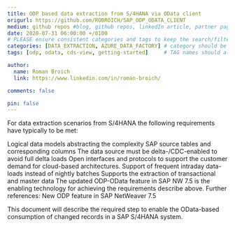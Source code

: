 ```yaml
---
title: ODP based data extraction from S/4HANA via OData client
origurl: https://github.com/ROBROICH/SAP_ODP_ODATA_CLIENT
medium: github repos #blog, github repos, linkedIn article, partner pages
date: 2020-07-31 06:00:00 +/0100
# PLEASE ensure consistent categories and tags to keep the search/filtering meaningful!
categories: [DATA_EXTRACTION, AZURE_DATA_FACTORY] # category should be a topic and sub-category primary product
tags: [odp, odata, cds-view, getting-started]     # TAG names should always be lowercase

author:
  name: Roman Broich
  link: https://www.linkedin.com/in/roman-broich/

comments: false

pin: false
---
```


For data extraction scenarios from S/4HANA the following requirements have typically to be met:

Logical data models abstracting the complexity SAP source tables and corresponding columns
The data source must be delta-/CDC-enabled to avoid full delta loads
Open interfaces and protocols to support the customer demand for cloud-based architectures.
Support of frequent intraday data-loads instead of nightly batches
Supports the extraction of transactional and master data
The updated ODP-OData feature in SAP NW 7.5 is the enabling technology for achieving the requirements describe above. Further references: New ODP feature in SAP NetWeaver 7.5

This document will describe the required step to enable the OData-based consumption of changed records in a SAP S/4HANA system.
